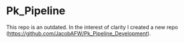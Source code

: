 # Pk_Pipeline

This repo is an outdated. In the interest of clarity I created a new repo (https://github.com/JacobAFW/Pk_Pipeline_Development).
